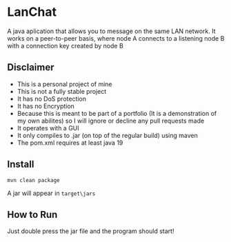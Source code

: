 # LanChat
A java aplication that allows you to message on the same LAN network. It works
on a peer-to-peer basis, where node A connects to a listening node B with a 
connection key created by node B

## Disclaimer
- This is a personal project of mine
- This is not a fully stable project
- It has no DoS protection
- It has no Encryption
- Because this is meant to be part of a portfolio (It is a demonstration of my
  own abilites) so I will ignore or decline any pull requests made
- It operates with a GUI
- It only compiles to .jar (on top of the regular build) using maven
- The pom.xml requires at least java 19

## Install
```
mvn clean package
```
A jar will appear in `target\jars`

## How to Run
Just double press the jar file and the program should start!
